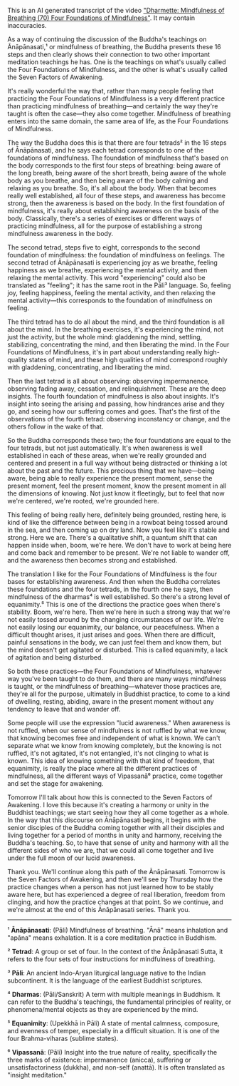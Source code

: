 This is an AI generated transcript of the video ["Dharmette: Mindfulness of Breathing (70) Four Foundations of Mindfulness"](https://www.youtube.com/watch?v=oSAxkkhpg64). It may contain inaccuracies.

As a way of continuing the discussion of the Buddha's teachings on Ānāpānasati,¹ or mindfulness of breathing, the Buddha presents these 16 steps and then clearly shows their connection to two other important meditation teachings he has. One is the teachings on what's usually called the Four Foundations of Mindfulness, and the other is what's usually called the Seven Factors of Awakening.

It's really wonderful the way that, rather than many people feeling that practicing the Four Foundations of Mindfulness is a very different practice than practicing mindfulness of breathing—and certainly the way they're taught is often the case—they also come together. Mindfulness of breathing enters into the same domain, the same area of life, as the Four Foundations of Mindfulness.

The way the Buddha does this is that there are four tetrads² in the 16 steps of Ānāpānasati, and he says each tetrad corresponds to one of the foundations of mindfulness. The foundation of mindfulness that's based on the body corresponds to the first four steps of breathing: being aware of the long breath, being aware of the short breath, being aware of the whole body as you breathe, and then being aware of the body calming and relaxing as you breathe. So, it's all about the body. When that becomes really well established, all four of these steps, and awareness has become strong, then the awareness is based on the body. In the first foundation of mindfulness, it's really about establishing awareness on the basis of the body. Classically, there's a series of exercises or different ways of practicing mindfulness, all for the purpose of establishing a strong mindfulness awareness in the body.

The second tetrad, steps five to eight, corresponds to the second foundation of mindfulness: the foundation of mindfulness on feelings. The second tetrad of Ānāpānasati is experiencing joy as we breathe, feeling happiness as we breathe, experiencing the mental activity, and then relaxing the mental activity. This word "experiencing" could also be translated as "feeling"; it has the same root in the Pāli³ language. So, feeling joy, feeling happiness, feeling the mental activity, and then relaxing the mental activity—this corresponds to the foundation of mindfulness on feeling.

The third tetrad has to do all about the mind, and the third foundation is all about the mind. In the breathing exercises, it's experiencing the mind, not just the activity, but the whole mind: gladdening the mind, settling, stabilizing, concentrating the mind, and then liberating the mind. In the Four Foundations of Mindfulness, it's in part about understanding really high-quality states of mind, and these high qualities of mind correspond roughly with gladdening, concentrating, and liberating the mind.

Then the last tetrad is all about observing: observing impermanence, observing fading away, cessation, and relinquishment. These are the deep insights. The fourth foundation of mindfulness is also about insights. It's insight into seeing the arising and passing, how hindrances arise and they go, and seeing how our suffering comes and goes. That's the first of the observations of the fourth tetrad: observing inconstancy or change, and the others follow in the wake of that.

So the Buddha corresponds these two; the four foundations are equal to the four tetrads, but not just automatically. It's when awareness is well established in each of these areas, when we're really grounded and centered and present in a full way without being distracted or thinking a lot about the past and the future. This precious thing that we have—being aware, being able to really experience the present moment, sense the present moment, feel the present moment, know the present moment in all the dimensions of knowing. Not just know it fleetingly, but to feel that now we're centered, we're rooted, we're grounded here.

This feeling of being really here, definitely being grounded, resting here, is kind of like the difference between being in a rowboat being tossed around in the sea, and then coming up on dry land. Now you feel like it's stable and strong. Here we are. There's a qualitative shift, a quantum shift that can happen inside when, boom, we're here. We don't have to work at being here and come back and remember to be present. We're not liable to wander off, and the awareness then becomes strong and established.

The translation I like for the Four Foundations of Mindfulness is the four bases for establishing awareness. And then when the Buddha correlates these foundations and the four tetrads, in the fourth one he says, then mindfulness of the dharmas⁴ is well established. So there's a strong level of equanimity.⁵ This is one of the directions the practice goes when there's stability. Boom, we're here. Then we're here in such a strong way that we're not easily tossed around by the changing circumstances of our life. We're not easily losing our equanimity, our balance, our peacefulness. When a difficult thought arises, it just arises and goes. When there are difficult, painful sensations in the body, we can just feel them and know them, but the mind doesn't get agitated or disturbed. This is called equanimity, a lack of agitation and being disturbed.

So both these practices—the Four Foundations of Mindfulness, whatever way you've been taught to do them, and there are many ways mindfulness is taught, or the mindfulness of breathing—whatever those practices are, they're all for the purpose, ultimately in Buddhist practice, to come to a kind of dwelling, resting, abiding, aware in the present moment without any tendency to leave that and wander off.

Some people will use the expression "lucid awareness." When awareness is not ruffled, when our sense of mindfulness is not ruffled by what we know, that knowing becomes free and independent of what is known. We can't separate what we know from knowing completely, but the knowing is not ruffled, it's not agitated, it's not entangled, it's not clinging to what is known. This idea of knowing something with that kind of freedom, that equanimity, is really the place where all the different practices of mindfulness, all the different ways of Vipassanā⁶ practice, come together and set the stage for awakening.

Tomorrow I'll talk about how this is connected to the Seven Factors of Awakening. I love this because it's creating a harmony or unity in the Buddhist teachings; we start seeing how they all come together as a whole. In the way that this discourse on Ānāpānasati begins, it begins with the senior disciples of the Buddha coming together with all their disciples and living together for a period of months in unity and harmony, receiving the Buddha's teaching. So, to have that sense of unity and harmony with all the different sides of who we are, that we could all come together and live under the full moon of our lucid awareness.

Thank you. We'll continue along this path of the Ānāpānasati. Tomorrow is the Seven Factors of Awakening, and then we'll see by Thursday how the practice changes when a person has not just learned how to be stably aware here, but has experienced a degree of real liberation, freedom from clinging, and how the practice changes at that point. So we continue, and we're almost at the end of this Ānāpānasati series. Thank you.

***

¹ **Ānāpānasati**: (Pāli) Mindfulness of breathing. "Ānā" means inhalation and "apāna" means exhalation. It is a core meditation practice in Buddhism.

² **Tetrad**: A group or set of four. In the context of the Ānāpānasati Sutta, it refers to the four sets of four instructions for mindfulness of breathing.

³ **Pāli**: An ancient Indo-Aryan liturgical language native to the Indian subcontinent. It is the language of the earliest Buddhist scriptures.

⁴ **Dharmas**: (Pāli/Sanskrit) A term with multiple meanings in Buddhism. It can refer to the Buddha's teachings, the fundamental principles of reality, or phenomena/mental objects as they are experienced by the mind.

⁵ **Equanimity**: (Upekkhā in Pāli) A state of mental calmness, composure, and evenness of temper, especially in a difficult situation. It is one of the four Brahma-viharas (sublime states).

⁶ **Vipassanā**: (Pāli) Insight into the true nature of reality, specifically the three marks of existence: impermanence (anicca), suffering or unsatisfactoriness (dukkha), and non-self (anattā). It is often translated as "insight meditation."